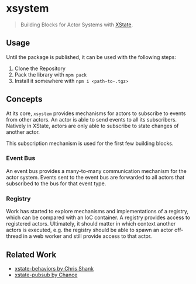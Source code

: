 # xsystem

> Building Blocks for Actor Systems with [XState](https://github.com/statelyai/xstate).

## Usage

Until the package is published, it can be used with the following steps:

1. Clone the Repository
2. Pack the library with `npm pack`
3. Install it somewhere with `npm i <path-to-.tgz>`

## Concepts

At its core, `xsystem` provides mechanisms for actors to subscribe to events from
other actors. An actor is able to send events to all its subscribers. Natively in
XState, actors are only able to subscribe to state changes of another actor.

This subscription mechanism is used for the first few building blocks.

### Event Bus

An event bus provides a many-to-many communication mechanism for the actor system.
Events sent to the event bus are forwarded to all actors that subscribed to the bus
for that event type.

### Registry

Work has started to explore mechanisms and implementations of a registry, which
can be compared with an IoC container. A registry provides access to registered actors.
Ultimately, it should matter in which context another actors is executed, e.g. the registry should
be able to spawn an actor off-thread in a web worker and still provide access to that actor.

## Related Work

- [xstate-behaviors by Chris Shank](https://github.com/ChrisShank/xstate-behaviors)
- [xstate-pubsub by Chance](https://github.com/chanced/xstate-pubsub)
